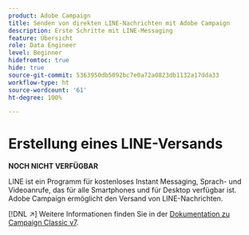 ```yaml
---
product: Adobe Campaign
title: Senden von direkten LINE-Nachrichten mit Adobe Campaign
description: Erste Schritte mit LINE-Messaging
feature: Übersicht
role: Data Engineer
level: Beginner
hidefromtoc: true
hide: true
source-git-commit: 5363950db5092bc7e0a72a0823db1132a17dda33
workflow-type: ht
source-wordcount: '61'
ht-degree: 100%

---
```


# Erstellung eines LINE-Versands


**NOCH NICHT VERFÜGBAR**


LINE ist ein Programm für kostenloses Instant Messaging, Sprach- und Videoanrufe, das für alle Smartphones und für Desktop verfügbar ist. Adobe Campaign ermöglicht den Versand von LINE-Nachrichten.

[!DNL :arrow_upper_right:] Weitere Informationen finden Sie in der [Dokumentation zu Campaign Classic v7](https://experienceleague.adobe.com/docs/campaign-classic/using/sending-messages/line-channel.html?lang=de).

